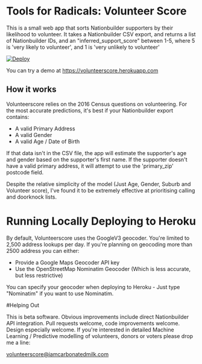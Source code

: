 # Tools for Radicals: Volunteer Score
This is a small web app that sorts Nationbuilder supporters by their likelihood to volunteer. It takes a Nationbuilder CSV export, and returns a list of Nationbuilder IDs, and an "inferred_support_score" between 1-5, where 5 is 'very likely to volunteer', and 1 is 'very unlikely to volunteer'

[![Deploy](https://www.herokucdn.com/deploy/button.svg)](https://heroku.com/deploy)

You can try a demo at https://volunteerscore.herokuapp.com

## How it works

Volunteerscore relies on the 2016 Census questions on volunteering. For the most accurate predictions, it's best if your Nationbuilder export contains:

* A valid Primary Address
* A valid Gender
* A valid Age / Date of Birth

If that data isn't in the CSV file, the app will estimate the supporter's age and gender based on the supporter's first name.
If the supporter doesn't have a valid primary address, it will attempt to use the 'primary_zip' postcode field.

Despite the relative simplicity of the model (Just Age, Gender, Suburb and Volunteer score), I've found it to be extremely effective at prioritising calling and doorknock lists.

# Running Locally Deploying to Heroku

By default, Volunteerscore uses the GoogleV3 geocoder. You're limited to 2,500 address lookups per day. If you're planning on geocoding more than 2500 address you can either:
* Provide a Google Maps Geocoder API key
* Use the OpenStreetMap Nominatim Geocoder (Which is less accurate, but less restrictive)

You can specify your geocoder when deploying to Heroku - Just type "Nominatim" if you want to use Nominatim.


#Helping Out

This is beta software. Obvious improvements include direct Nationbuilder API integration. Pull requests welcome, code improvements welcome. Design especially welcome. 
If you're interested in detailed Machine Learning / Predictive modelling of volunteers, donors or voters please drop me a line:

volunteerscore@iamcarbonatedmilk.com